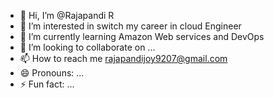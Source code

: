 - 👋 Hi, I’m @Rajapandi R
- 👀 I’m interested in switch my career in cloud Engineer
- 🌱 I’m currently learning Amazon Web services and DevOps
- 💞️ I’m looking to collaborate on ...
- 📫 How to reach me rajapandijoy9207@gmail.com
- 😄 Pronouns: ...
- ⚡ Fun fact: ...

<!---
Rajapandi9207/Rajapandi9207 is a ✨ special ✨ repository because its `README.md` (this file) appears on your GitHub profile.
You can click the Preview link to take a look at your changes.
--->
